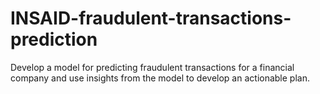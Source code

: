 # INSAID-fraudulent-transactions-prediction
Develop a model for predicting fraudulent transactions for a financial company and use insights from the model to develop an actionable plan.

